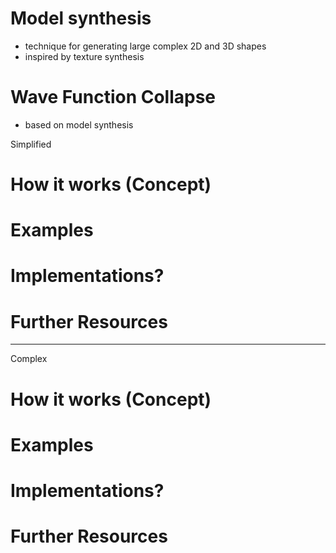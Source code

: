 # Model synthesis
- technique for generating large complex 2D and 3D shapes
- inspired by texture synthesis

# Wave Function Collapse
- based on model synthesis

Simplified
# How it works (Concept)
# Examples
# Implementations?

# Further Resources

---

Complex
# How it works (Concept)
# Examples
# Implementations?

# Further Resources